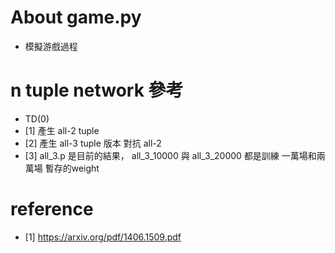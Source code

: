# About game.py

- 模擬游戲過程
# n tuple network 參考
- TD(0)
- [1] 產生 all-2 tuple
- [2] 產生 all-3 tuple 版本 對抗 all-2
- [3] all_3.p 是目前的結果， all_3_10000 與 all_3_20000 都是訓練 一萬場和兩萬場 暫存的weight

# reference
- [1] https://arxiv.org/pdf/1406.1509.pdf
